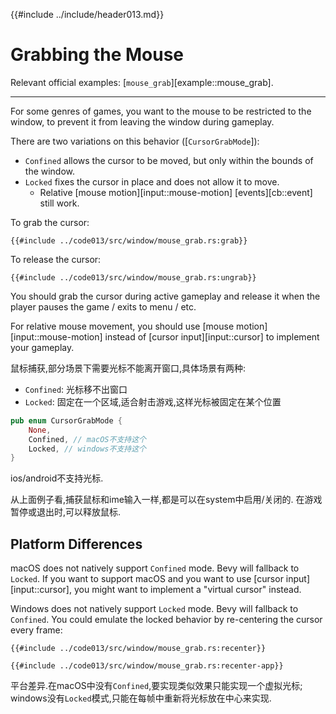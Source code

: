 {{#include ../include/header013.md}}

# Grabbing the Mouse

Relevant official examples:
[`mouse_grab`][example::mouse_grab].

---

For some genres of games, you want to the mouse to be restricted to the window,
to prevent it from leaving the window during gameplay.

There are two variations on this behavior ([`CursorGrabMode`]):
 - `Confined` allows the cursor to be moved, but only within the bounds of the window.
 - `Locked` fixes the cursor in place and does not allow it to move.
   - Relative [mouse motion][input::mouse-motion] [events][cb::event] still work.

To grab the cursor:

```rust,no_run,noplayground
{{#include ../code013/src/window/mouse_grab.rs:grab}}
```

To release the cursor:

```rust,no_run,noplayground
{{#include ../code013/src/window/mouse_grab.rs:ungrab}}
```

You should grab the cursor during active gameplay and release it when
the player pauses the game / exits to menu / etc.

For relative mouse movement, you should use [mouse motion][input::mouse-motion]
instead of [cursor input][input::cursor] to implement your gameplay.

鼠标捕获,部分场景下需要光标不能离开窗口,具体场景有两种:
 - `Confined`: 光标移不出窗口
 - `Locked`: 固定在一个区域,适合射击游戏,这样光标被固定在某个位置

```rust
pub enum CursorGrabMode {
    None,
    Confined, // macOS不支持这个
    Locked, // windows不支持这个
}
```
ios/android不支持光标.

从上面例子看,捕获鼠标和ime输入一样,都是可以在system中启用/关闭的.
在游戏暂停或退出时,可以释放鼠标.

## Platform Differences

macOS does not natively support `Confined` mode. Bevy will fallback to `Locked`.
If you want to support macOS and you want to use [cursor input][input::cursor],
you might want to implement a "virtual cursor" instead.

Windows does not natively support `Locked` mode. Bevy will fallback to `Confined`.
You could emulate the locked behavior by re-centering the cursor every frame:

```rust,no_run,noplayground
{{#include ../code013/src/window/mouse_grab.rs:recenter}}
```

```rust,no_run,noplayground
{{#include ../code013/src/window/mouse_grab.rs:recenter-app}}
```

平台差异.在macOS中没有`Confined`,要实现类似效果只能实现一个虚拟光标;
windows没有`Locked`模式,只能在每帧中重新将光标放在中心来实现.
